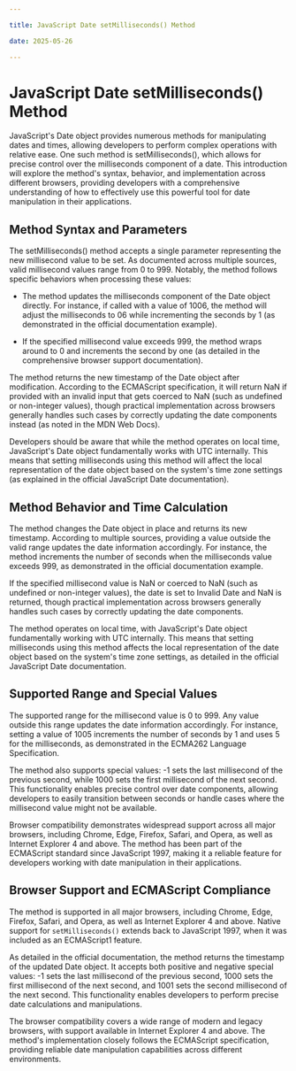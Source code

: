 ```yaml
---

title: JavaScript Date setMilliseconds() Method

date: 2025-05-26

---
```



# JavaScript Date setMilliseconds() Method

JavaScript's Date object provides numerous methods for manipulating dates and times, allowing developers to perform complex operations with relative ease. One such method is setMilliseconds(), which allows for precise control over the milliseconds component of a date. This introduction will explore the method's syntax, behavior, and implementation across different browsers, providing developers with a comprehensive understanding of how to effectively use this powerful tool for date manipulation in their applications.


## Method Syntax and Parameters

The setMilliseconds() method accepts a single parameter representing the new millisecond value to be set. As documented across multiple sources, valid millisecond values range from 0 to 999. Notably, the method follows specific behaviors when processing these values:

- The method updates the milliseconds component of the Date object directly. For instance, if called with a value of 1006, the method will adjust the milliseconds to 06 while incrementing the seconds by 1 (as demonstrated in the official documentation example).

- If the specified millisecond value exceeds 999, the method wraps around to 0 and increments the second by one (as detailed in the comprehensive browser support documentation).

The method returns the new timestamp of the Date object after modification. According to the ECMAScript specification, it will return NaN if provided with an invalid input that gets coerced to NaN (such as undefined or non-integer values), though practical implementation across browsers generally handles such cases by correctly updating the date components instead (as noted in the MDN Web Docs).

Developers should be aware that while the method operates on local time, JavaScript's Date object fundamentally works with UTC internally. This means that setting milliseconds using this method will affect the local representation of the date object based on the system's time zone settings (as explained in the official JavaScript Date documentation).


## Method Behavior and Time Calculation

The method changes the Date object in place and returns its new timestamp. According to multiple sources, providing a value outside the valid range updates the date information accordingly. For instance, the method increments the number of seconds when the milliseconds value exceeds 999, as demonstrated in the official documentation example.

If the specified millisecond value is NaN or coerced to NaN (such as undefined or non-integer values), the date is set to Invalid Date and NaN is returned, though practical implementation across browsers generally handles such cases by correctly updating the date components.

The method operates on local time, with JavaScript's Date object fundamentally working with UTC internally. This means that setting milliseconds using this method affects the local representation of the date object based on the system's time zone settings, as detailed in the official JavaScript Date documentation.


## Supported Range and Special Values

The supported range for the millisecond value is 0 to 999. Any value outside this range updates the date information accordingly. For instance, setting a value of 1005 increments the number of seconds by 1 and uses 5 for the milliseconds, as demonstrated in the ECMA262 Language Specification.

The method also supports special values: -1 sets the last millisecond of the previous second, while 1000 sets the first millisecond of the next second. This functionality enables precise control over date components, allowing developers to easily transition between seconds or handle cases where the millisecond value might not be available.

Browser compatibility demonstrates widespread support across all major browsers, including Chrome, Edge, Firefox, Safari, and Opera, as well as Internet Explorer 4 and above. The method has been part of the ECMAScript standard since JavaScript 1997, making it a reliable feature for developers working with date manipulation in their applications.


## Browser Support and ECMAScript Compliance

The method is supported in all major browsers, including Chrome, Edge, Firefox, Safari, and Opera, as well as Internet Explorer 4 and above. Native support for `setMilliseconds()` extends back to JavaScript 1997, when it was included as an ECMAScript1 feature.

As detailed in the official documentation, the method returns the timestamp of the updated Date object. It accepts both positive and negative special values: -1 sets the last millisecond of the previous second, 1000 sets the first millisecond of the next second, and 1001 sets the second millisecond of the next second. This functionality enables developers to perform precise date calculations and manipulations.

The browser compatibility covers a wide range of modern and legacy browsers, with support available in Internet Explorer 4 and above. The method's implementation closely follows the ECMAScript specification, providing reliable date manipulation capabilities across different environments.

